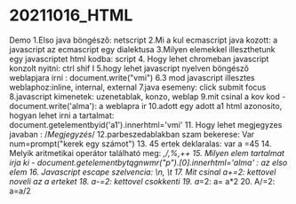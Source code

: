 # 20211016_HTML
Demo
1.Elso java böngésző: netscript
2.Mi a kul ecmascript java kozott: a javascript az ecmascript egy dialektusa
3.Milyen elemekkel illeszthetunk egy javascriptet html kodba: script
4. Hogy lehet chromeban javascript konzolt nyitni: ctrl shif I
5.hogy lehet javascript nyelven böngésző weblapjara irni : document.write("vmi")
6.3 mod javascript illesztes weblaphoz:inline, internal, external
7.java esemeny: click submit focus
8.javascript kimenetek: uzenetablak, konzo, weblap
9.mit csinal a kov kod - document.write('alma'): a weblapra ir
10.adott egy adott a1 html azonosito, hogyan lehet irni a tartalmat: document.getelementbyid('a1').innerhtml='vmi'
11. Hogy lehet megjegyzes javaban :
/*Megjegyzés*/
12.parbeszedablakban szam bekerese:
Var num=prompt("kerek egy számot")
13. 45 ertek deklaralas: var a =45
14. Melyik aritmetikai operátor található meg: *,/,%,++
15. Milyen elem tartalmat irja ki - document.getelementbytqgnwmr("p").[0].innerhtml='alma' : az elso elem
16. Javascript escape szelvencia: \n, \t
17. Mit csinal a+=2: kettovel noveli az a erteket
18. a-=2: kettovel csokkenti
19. a*=2: a= a*2
20. A/=2: a=a/2
